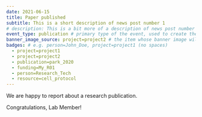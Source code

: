 ```yaml
---
date: 2021-06-15
title: Paper published
subtitle: This is a short description of news post number 1
# description: This is a bit more of a description of news post number 1
event_type: publication # primary type of the event, used to create the small, colored post callout
banner_image_source: project=project2 # the item whose banner image will be adopted by this event
badges: # e.g. person=John_Doe, project=project1 (no spaces)
  - project=project1
  - project=project2
  - publication=park_2020
  - funding=My_R01
  - person=Research_Tech
  - resource=cell_protocol
---
```


We are happy to report about a research publication.

Congratulations, Lab Member!
